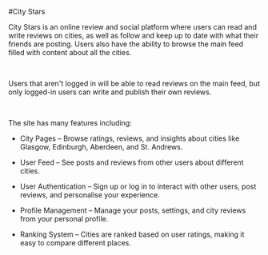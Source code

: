 #City Stars

City Stars is an online review and social platform where users can read and write reviews on cities, as well as follow and keep up to date with what their friends are posting. Users also have the ability to browse the main feed filled with content about all the cities.​

​

Users that aren't logged in will be able to read reviews on the main feed, but only logged-in users can write and publish their own reviews.​

​

The site has many features including:​

- City Pages – Browse ratings, reviews, and insights about cities like Glasgow, Edinburgh, Aberdeen, and St. Andrews.​

- User Feed – See posts and reviews from other users about different cities.​

- User Authentication – Sign up or log in to interact with other users, post reviews, and personalise your experience.​

- Profile Management – Manage your posts, settings, and city reviews from your personal profile.​

- Ranking System – Cities are ranked based on user ratings, making it easy to compare different places.​

